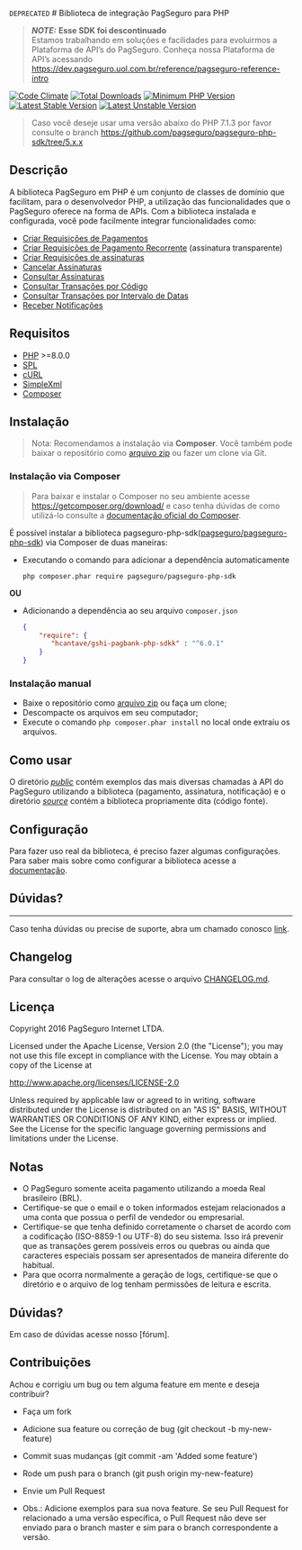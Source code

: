 `DEPRECATED` # Biblioteca de integração PagSeguro para PHP

> **_NOTE:_** **Esse SDK foi descontinuado** <br> Estamos trabalhando em soluções e facilidades para evoluirmos a Plataforma de API’s do PagSeguro. Conheça nossa Plataforma de API’s acessando https://dev.pagseguro.uol.com.br/reference/pagseguro-reference-intro

[![Code Climate](https://codeclimate.com/github/pagseguro/pagseguro-php-sdk/badges/gpa.svg)](https://codeclimate.com/github/pagseguro/pagseguro-php-sdk)
[![Total Downloads](https://poser.pugx.org/pagseguro/pagseguro-php-sdk/d/total.svg)](https://packagist.org/packages/pagseguro/pagseguro-php-sdk)
[![Minimum PHP Version](https://img.shields.io/badge/php-%3E%3D%207.1.3-blue.svg?style=flat-square)](https://php.net/)
[![Latest Stable Version](https://poser.pugx.org/pagseguro/pagseguro-php-sdk/v/stable.svg)](https://packagist.org/packages/pagseguro/pagseguro-php-sdk)
[![Latest Unstable Version](https://poser.pugx.org/pagseguro/pagseguro-php-sdk/v/unstable.svg)](https://packagist.org/packages/pagseguro/pagseguro-php-sdk)

> Caso você deseje usar uma versão abaixo do PHP 7.1.3 por favor consulte o branch https://github.com/pagseguro/pagseguro-php-sdk/tree/5.x.x

Descrição
---------

A biblioteca PagSeguro em PHP é um conjunto de classes de domínio que facilitam, para o desenvolvedor PHP, a utilização das funcionalidades que o PagSeguro oferece na forma de APIs. Com a biblioteca instalada e configurada, você pode facilmente integrar funcionalidades como:

 - [Criar Requisições de Pagamentos]
 - [Criar Requisições de Pagamento Recorrente] (assinatura transparente)
 - [Criar Requisições de assinaturas]
 - [Cancelar Assinaturas]
 - [Consultar Assinaturas]
 - [Consultar Transações por Código]
 - [Consultar Transações por Intervalo de Datas]
 - [Receber Notificações]


Requisitos
----------

 - [PHP] >=8.0.0
 - [SPL]
 - [cURL]
 - [SimpleXml]
 - [Composer]


Instalação
----------
> Nota: Recomendamos a instalação via **Composer**. Você também pode baixar o repositório como [arquivo zip] ou fazer um clone via Git.
 
 ### Instalação via Composer
> Para baixar e instalar o Composer no seu ambiente acesse https://getcomposer.org/download/ e caso tenha dúvidas de como utilizá-lo consulte a [documentação oficial do Composer].

É possível instalar a biblioteca pagseguro-php-sdk([pagseguro/pagseguro-php-sdk]) via Composer de duas maneiras:

- Executando o comando para adicionar a dependência automaticamente
  ```
  php composer.phar require pagseguro/pagseguro-php-sdk
  ```

**OU**

- Adicionando a dependência ao seu arquivo ```composer.json```
  ```composer.json
  {
      "require": {
         "hcantave/gshi-pagbank-php-sdkk" : "^6.0.1"
      }
  }
  ```
 
### Instalação manual
 - Baixe o repositório como [arquivo zip] ou faça um clone;
 - Descompacte os arquivos em seu computador;
 - Execute o comando ```php composer.phar install``` no local onde extraiu os arquivos.
 
 
 Como usar
 ---------
 O diretório *[public](public)* contém exemplos das mais diversas chamadas à API do PagSeguro utilizando a biblioteca (pagamento, assinatura, notificação) e o diretório *[source](source)* contém a biblioteca propriamente dita (código fonte).


Configuração
------------

Para fazer uso real da biblioteca, é preciso fazer algumas configurações. 
Para saber mais sobre como configurar a biblioteca acesse a [documentação](/public/Configuration/README.md).


Dúvidas?
----------
---
Caso tenha dúvidas ou precise de suporte, abra um chamado conosco [link].


Changelog
---------
Para consultar o log de alterações acesse o arquivo [CHANGELOG.md](CHANGELOG.md).


Licença
-------

Copyright 2016 PagSeguro Internet LTDA.

Licensed under the Apache License, Version 2.0 (the "License"); you may not use this file except in compliance with the License. You may obtain a copy of the License at

http://www.apache.org/licenses/LICENSE-2.0

Unless required by applicable law or agreed to in writing, software distributed under the License is distributed on an "AS IS" BASIS, WITHOUT WARRANTIES OR CONDITIONS OF ANY KIND, either express or implied. See the License for the specific language governing permissions and limitations under the License.


Notas
-----

 - O PagSeguro somente aceita pagamento utilizando a moeda Real brasileiro (BRL).
 - Certifique-se que o email e o token informados estejam relacionados a uma conta que possua o perfil de vendedor ou empresarial.
 - Certifique-se que tenha definido corretamente o charset de acordo com a codificação (ISO-8859-1 ou UTF-8) do seu sistema. Isso irá prevenir que as transações gerem possíveis erros ou quebras ou ainda que caracteres especiais possam ser apresentados de maneira diferente do habitual.
 - Para que ocorra normalmente a geração de logs, certifique-se que o diretório e o arquivo de log tenham permissões de leitura e escrita.

Dúvidas?
----------

Em caso de dúvidas acesse nosso [fórum].


Contribuições
-------------

Achou e corrigiu um bug ou tem alguma feature em mente e deseja contribuir?

* Faça um fork
* Adicione sua feature ou correção de bug (git checkout -b my-new-feature)
* Commit suas mudanças (git commit -am 'Added some feature')
* Rode um push para o branch (git push origin my-new-feature)
* Envie um Pull Request
* Obs.: Adicione exemplos para sua nova feature. Se seu Pull Request for relacionado a uma versão específica, o Pull Request não deve ser enviado para o branch master e sim para o branch correspondente a versão.

  [Criar Requisições de Pagamentos]: https://devs.pagseguro.uol.com.br/docs/checkout-web
  [Criar Requisições de Pagamento Recorrente]: https://devs.pagseguro.uol.com.br/docs/pagamento-recorrente
  [Criar Requisições de assinaturas]: https://devs.pagseguro.uol.com.br/docs/arquivo-documentacoes-depreciadas
  [Cancelar Assinaturas]: https://devs.pagseguro.uol.com.br/docs/arquivo-documentacoes-depreciadas
  [Consultar Assinaturas]: https://devs.pagseguro.uol.com.br/docs/arquivo-documentacoes-depreciadas
  [Cancelar Transações por Código]: https://devs.pagseguro.uol.com.br/docs/pagamento-recorrente-cancelamento-de-adesao
  [Consultar Transações por Código]: https://devs.pagseguro.uol.com.br/docs/pagamento-recorrente-consulta-pelo-codigo-de-adesao
  [Consultar Transações por Intervalo de Datas]: https://devs.pagseguro.uol.com.br/docs/pagamento-recorrente-consulta-por-intervalo-de-datas
  [Receber Notificações]: https://devs.pagseguro.uol.com.br/docs/checkout-web-notificacoes
  [link]: https://app.pipefy.com/public/form/k8aKYyJE/?_ga=2.175732066.1759255508.1544013668-532205691.1540442951
  [PHP]: http://www.php.net/
  [SPL]: http://php.net/manual/en/book.spl.php
  [cURL]: http://php.net/manual/en/book.curl.php
  [SimpleXml]: http://php.net/manual/en/book.simplexml.php
  [Composer]: https://getcomposer.org
  [pagseguro/pagseguro-php-sdk]: https://packagist.org/packages/pagseguro/pagseguro-php-sdk
  [Como receber pagamentos pelo PagSeguro]: https://pagseguro.uol.com.br/receba-pagamentos.jhtml#checkout-transparent
  [arquivo zip]: https://github.com/pagseguro/pagseguro-php-sdk/archive/master.zip
  [documentação oficial do Composer]: https://getcomposer.org/doc/
